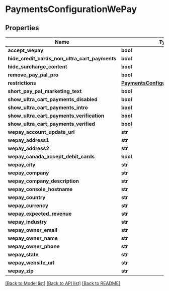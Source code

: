 # PaymentsConfigurationWePay

## Properties
Name | Type | Description | Notes
------------ | ------------- | ------------- | -------------
**accept_wepay** | **bool** |  | [optional] 
**hide_credit_cards_non_ultra_cart_payments** | **bool** |  | [optional] 
**hide_surcharge_content** | **bool** |  | [optional] 
**remove_pay_pal_pro** | **bool** |  | [optional] 
**restrictions** | [**PaymentsConfigurationRestrictions**](PaymentsConfigurationRestrictions.md) |  | [optional] 
**short_pay_pal_marketing_text** | **bool** |  | [optional] 
**show_ultra_cart_payments_disabled** | **bool** |  | [optional] 
**show_ultra_cart_payments_intro** | **bool** |  | [optional] 
**show_ultra_cart_payments_verification** | **bool** |  | [optional] 
**show_ultra_cart_payments_verified** | **bool** |  | [optional] 
**wepay_account_update_uri** | **str** |  | [optional] 
**wepay_address1** | **str** |  | [optional] 
**wepay_address2** | **str** |  | [optional] 
**wepay_canada_accept_debit_cards** | **bool** |  | [optional] 
**wepay_city** | **str** |  | [optional] 
**wepay_company** | **str** |  | [optional] 
**wepay_company_description** | **str** |  | [optional] 
**wepay_console_hostname** | **str** |  | [optional] 
**wepay_country** | **str** |  | [optional] 
**wepay_currency** | **str** |  | [optional] 
**wepay_expected_revenue** | **str** |  | [optional] 
**wepay_industry** | **str** |  | [optional] 
**wepay_owner_email** | **str** |  | [optional] 
**wepay_owner_name** | **str** |  | [optional] 
**wepay_owner_phone** | **str** |  | [optional] 
**wepay_state** | **str** |  | [optional] 
**wepay_website_url** | **str** |  | [optional] 
**wepay_zip** | **str** |  | [optional] 

[[Back to Model list]](../README.md#documentation-for-models) [[Back to API list]](../README.md#documentation-for-api-endpoints) [[Back to README]](../README.md)


